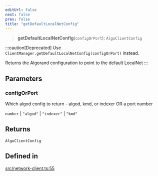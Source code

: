 ```yaml
---
editUrl: false
next: false
prev: false
title: "getDefaultLocalNetConfig"
---
```


> **getDefaultLocalNetConfig**(`configOrPort`): `AlgoClientConfig`

:::caution[Deprecated]
Use `ClientManager.getDefaultLocalNetConfig(configOrPort)` instead.

Returns the Algorand configuration to point to the default LocalNet
:::

## Parameters

### configOrPort

Which algod config to return - algod, kmd, or indexer OR a port number

`number` | `"algod"` | `"indexer"` | `"kmd"`

## Returns

`AlgoClientConfig`

## Defined in

[src/network-client.ts:55](https://github.com/algorandfoundation/algokit-utils-ts/blob/87156fe9637eca52c0bc9e840c5804088cb40974/src/network-client.ts#L55)
